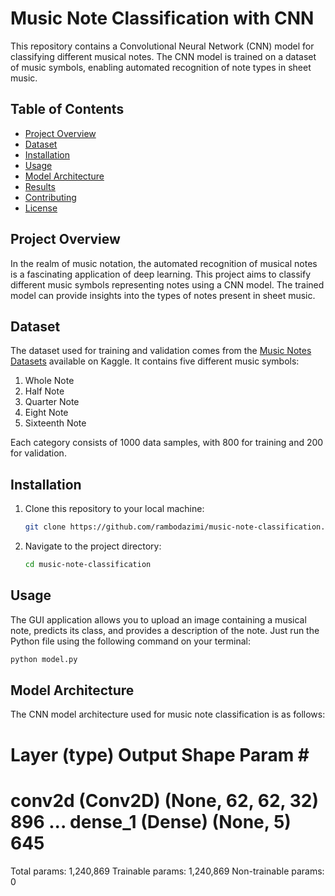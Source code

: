 # Music Note Classification with CNN

This repository contains a Convolutional Neural Network (CNN) model for classifying different musical notes. The CNN model is trained on a dataset of music symbols, enabling automated recognition of note types in sheet music.

## Table of Contents

- [Project Overview](#project-overview)
- [Dataset](#dataset)
- [Installation](#installation)
- [Usage](#usage)
- [Model Architecture](#model-architecture)
- [Results](#results)
- [Contributing](#contributing)
- [License](#license)

## Project Overview

In the realm of music notation, the automated recognition of musical notes is a fascinating application of deep learning. This project aims to classify different music symbols representing notes using a CNN model. The trained model can provide insights into the types of notes present in sheet music.

## Dataset

The dataset used for training and validation comes from the [Music Notes Datasets](https://www.kaggle.com/datasets/kishanj/music-notes-datasets?resource=download) available on Kaggle. It contains five different music symbols:

1. Whole Note
2. Half Note
3. Quarter Note
4. Eight Note
5. Sixteenth Note

Each category consists of 1000 data samples, with 800 for training and 200 for validation.

## Installation

1. Clone this repository to your local machine:

   ```bash
   git clone https://github.com/rambodazimi/music-note-classification.git

2. Navigate to the project directory:
   ```bash
   cd music-note-classification
   
## Usage

The GUI application allows you to upload an image containing a musical note, predicts its class, and provides a description of the note.
Just run the Python file using the following command on your terminal:
   ```bash
   python model.py
   ```

## Model Architecture

The CNN model architecture used for music note classification is as follows:

Layer (type)               Output Shape         Param #
=======================================================
conv2d (Conv2D)            (None, 62, 62, 32)   896
...
dense_1 (Dense)            (None, 5)            645
=======================================================
Total params: 1,240,869
Trainable params: 1,240,869
Non-trainable params: 0


